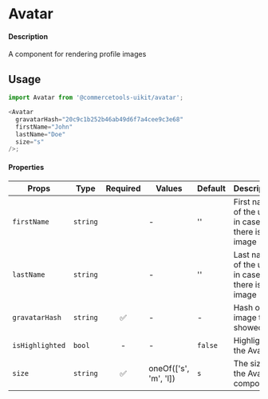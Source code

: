 # Avatar

#### Description

A component for rendering profile images

## Usage

```js
import Avatar from '@commercetools-uikit/avatar';

<Avatar
  gravatarHash="20c9c1b252b46ab49d6f7a4cee9c3e68"
  firstName="John"
  lastName="Doe"
  size="s"
/>;
```

#### Properties

| Props           | Type     | Required | Values                | Default | Description                                      |
| --------------- | -------- | :------: | --------------------- | ------- | ------------------------------------------------ |
| `firstName`     | `string` |          | -                     | ''      | First name of the user in case there is no image |
| `lastName`      | `string` |          | -                     | ''      | Last name of the user in case there is no image  |
| `gravatarHash`  | `string` |    ✅    | -                     | -       | Hash of the image to be showed                   |
| `isHighlighted` | `bool`   |    -     | -                     | `false` | Highlights the Avatar                            |
| `size`          | `string` |    ✅    | oneOf(['s', 'm', 'l]) | `s`     | The size of the Avatar component.                |
